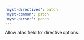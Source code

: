 ```yaml
---
'myst-directives': patch
'myst-common': patch
'myst-parser': patch
---
```


Allow alias field for directive options.
